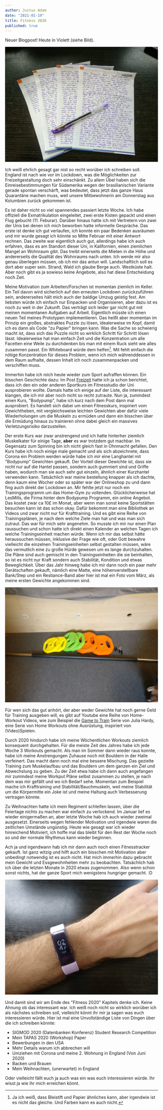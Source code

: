 ```yaml
---
author: Justus Adam
date: "2021-01-19"
title: Fitness 2020
published: true
---
```


Neuer Blogpost! Heute in Violett (siehe Bild).

![Der Blogpost in Original auf Papier](/images/england-blog/fitness-2020/source.jpg)

Ich weiß ehrlich gesagt gar nist so recht worüber ich schreiben soll. England
ist nach wie vor im Lockdown, was die Möglichkeiten zur Freizeitgestaltung doch
sehr einschänkt. Zu allem Übel haben sich die Einreisebestimmungen für
Südamerika wegen der brasilianischen Variante gerade spontan verschärft, was
bedeutet, dass jetzt das ganze Haus Quarantäne machen muss, weil unsere
Mitbewohnerin am Donnerstag aus Kolumbien zurück gekommen ist.

Es ist daher nicht so viel spannendes passiert letzte Woche. Ich habe offiziell
die Exmatrikulation eingeleitet, zwei erste Kisten gepackt und einen Flug
gebucht (11. Feburar). Darüber hinaus hatte ich mit Vertretern von zwei der Unis
bei denen ich mich beworben hatte informelle Gespräche. Das erste ist denke ich
gut verlaufen, ich konnte ein paar Bedenken ausräumen und mir wurde gesagt ich
könnte so Mitte Februar mit einer Antwort rechnen. Das zweite war eigentlich
auch gut, allerdings habe ich auch erfahren, dass es am Standort dieser Uni, in
Kalifornien, einen ziemlichen Mangel an Wohnraum gibt. Das treibt einerseits die
Mieten in die Höhe und andererseits die Qualität des Wohnraums nach unten. Ich
werde mir also genau überlegen müssen, ob ich mir das antun will. Landschaftlich
soll es dort aber super sein. Strand, Wald ich glaube Berge auch. Westküste
halt. Aber noch gibt es ja sowieso keine Angebote, also hat diese Entscheidung
noch Zeit.

Meine Motivation zum Arbeiten/Forschen ist momentan ziemlich im Keller. Ein Teil
davon wird sicherlich auf den erneuten Lockdown zurückzuführen sein,
andererseites hält mich auch der baldige Umzug geistig fest. Am liebsten würde
ich einfach nur Einpacken und Organisieren, aber dazu ist es noch zu weit in der
Zukunft. Das verträgt sich leider gar nicht gut mit meinen momentanen Aufgaben
auf Arbeit. Eigentlich müsste ich einen neuen Teil meines Prototypen
implementieren. Das heißt aber momentan im Prinzip ein großes, abstraktes Puzzle
zu lösen, idealerweise im Kopf, damit ich es dann als Code "zu Papier" bringen
kann. Was die Sache so schwierig macht ist, dass sich das Puzzle nicht so
wirklich Schritt für Schritt lösen lässt. Idealerweise hat man einfach Zeit und
die Konzentration um alle Facetten eine Weile zu durchdenken bis man mit einem
Ruck sieht wie alles zusammen passt. Ein Whiteboard würde dem helfen[^1]. Mit
fehlt einfach die nötige Konzentration für dieses Problem, wenn ich mich
währenddessen in dem Raum aufhalte, dessen Inhalt ich noch zusammenpacken und
verschiffen muss.

Immerhin habe ich mich heute wieder zum Sport aufraffen können. Ein bisschen
Geschichte dazu: Im Post [Freizeit](the-first-weeks/hobbies.html) hatte ich ja
schon berichtet, dass ich den ein oder anderen Sportkurs im Fitnesstudio der Uni
ausprobieren wollte. Damals hatte ich einige auf der Liste, die interessant
klangen, die ich mir aber noch nicht so recht zutraute. Nun ja, zumindest einen
Kurs, "Bodypump", habe ich kurz nach dem Post dann mal ausprobiert. Es handelt
sich dabei um einen Fitnesskurs, inspiriert vom Gewichtheben, mit
vergleichsweise leichten Gewichten aber dafür viele Wiederholungen um die
Muskeln zu ermüden und dann ein bisschen über die Ermüdung hinaus zu trainieren
ohne dabei gleich ein massives Verletzungsrisiko darzustellen.

Der erste Kurs war zwar anstrengend und ich hatte hinterher ziemlich Muskelkater
für einige Tage, **aber** es war trotzdem gut machbar. Im Gegensatz zum Spinning
bin ich nicht gleich fast in Ohnmacht gefallen. Den Kurs habe ich noch einige
male gemacht und als sich abzeichnete, dass Corona ein Problem werden würde habe
ich mir eine Langhantel mit "Bodypump" Gewichten gekauft. Der Vorteil dieser
Gewichte ist, dass sie nicht nur auf die Hantel passen, sondern auch gummiert
sind und Griffe haben, wodurch man sie auch sehr gut einzeln, ähnlich einer
Kurzhantel verwenden kann. Tatsächlich war meine bestellung knapper als ich
dachte, denn kaum eine Wocher oder so später war der Onlineshop zu und dann fing
auch direkt der Lockdown an. Mir fehlte jetzt nur noch ein Trainingsprogramm um
das Home-Gym zu vollenden. Glücklicherweise hat LesMills, die Firma hinter dem
Bodypump Programm, ein online Angebot. Das kostet zwar ca 10£ im Monat, aber
wenn man sonst keine Sportstätten besuchen kann ist das schon okay. Dafür
bekommt man eine Bibliothek an Videos und zwar nicht nur für Krafttraining. Und
es gibt eine Reihe von Trainingsplänen, je nach dem welche Ziele man hat und was
man sich zutraut. Das war für mich sehr angenehm. So musste ich mir nur einen
Plan raussuchen und schon hatte ich direkt einen Kalender an welchen Tagen ich
welche Trainingseinheit machen würde. Wenn ich mir das selbst hätte heraussuchen
müssen, inklusive der Frage wie oft, oder Gott bewahre vielleicht die einzelnen
Trainingseinheiten selbst gestalten müssen, wäre das vermutlich eine zu große
Hürde gewesen um es lange durchzuhalten. Die Pläne sind auch gemischt in den
Trainingseinheiten die sie beinhalten, so ist es nicht nur Kraft sondern auch
Stabilität, Kondition und etwas Beweglichkeit. Über das Jahr hinweg habe ich mir
dann noch ein paar mehr Gerätschaften gekauft, nämlich eine Matte, eine
höhenverstellbare Bank/Step und ein Restiance-Band aber hier ist mal ein Foto
vom März, als meine ersten Gewichte angekommen sind.

![Die Langhantel und Bodypump Plates](/images/england-blog/fitness-2020/weights.jpg)

Für wen sich das gut anhört, der aber weder Gewichte hat noch gerne Geld für
Training ausgeben will, es gibt auf Youtube eine Reihe von Home-Workout Videos,
wie zum Beispiel die [Game to
Train](https://www.youtube.com/playlist?list=PLf22mi-khMcowA9W-bbUAjVGEYOpNzQOn)
Serie von Julia Hardy, eine Serie von Home Workouts ohne Ausrüstung, inspiriert
von (Video)Spielen.

Durch 2020 hindurch habe ich meine Wöchentlichen Workouts ziemlich konsequent
durchgehalten. Für die meiste Zeit des Jahres habe ich jede Woche 3 Workouts
gemacht. Als man im Sommer dann wieder raus konnte, habe ich meine Anstrengungen
Zuhause noch mit Bouldern in der Halle verfeinert. Das macht dann noch mal eine
bessere Mischung. Das gezielte Training zum Muskelaufbau und das Bouldern um dem
ganzen ein Ziel und Abwechslung zu geben. Zu der Zeit etwa habe ich dann auch
angefangen mir zumindest meine Workput Pläne selbst zusammen zu stellen, je nach
dem was mir gefällt und wo ich Bedarf sehe. Momentan zum Beispiel mache ich
Krafttraining und Stabilität/Bauchmuskeln, weil meine Stabilität um die
Körpermitte ein Joke ist und meine Haltung auch Verbesserung vertragen könnte.

Zu Weihnachten hatte ich mein Regiment schleifen lassen, über die Feiertage
nichts zu machen war einfach zu verlockend. Im Januar lief es wieder
einigermaßen an, aber letzte Woche hab ich auch wieder zweimal ausgesetzt.
Einerseits wegen fehlender Motivation und irgendwie waren die zeitlichen
Umstände ungünstig. Heute wie gesagt war ich wieder hinreichend Motiviert, ich
hoffe mal das bleibt für den Rest der Woche noch so und der normale Rhythmus kann
wieder beginnen.

Ach ja und irgendwann hab ich mir dann auch noch einen Fitnesstracker
gekauft. Ist ganz witzig und hilft auch ein bisschen mit Motivation aber
unbedingt notwendig ist es auch nicht. Hat mich immerhin dazu gebracht mein
Gewicht und Essgewohnheiten mehr zu beobachten. Tatsächlich hab ich über die
letzten Monate in 2020 etwas zugenommen. Also wenn schon sonst nichts, hat der
ganze Sport mich wenigstens hungriger gemacht. :D

![Mein Fitbit](/images/england-blog/fitness-2020/fitbit.jpg)

Und damit sind wir am Ende des "Fitness 2020" Kapitels denke ich. Keine Ahnung
ob das interessant war. Ich weiß noch nicht so wirklich worüber ich als nächstes
schreiben soll, vielleicht könnt ihr mir ja sagen was euch interessieren würde.
Hier ist mal eine Unvollständige Liste von Dingen über die ich schreiben könnte:

- SIGMOD 2020 (Datenbanken Konferenz) Student Research Competition
- Mein TAPAS 2020 (Workshop) Paper
- Bewerbungen in den USA
- Mehr Details warum ich abbrechen will
- Umziehen mit Corona und meine 2. Wohnung in England (Von Juni 2020)
- Backen und Brauen
- Mein Weihnachten, (unerwartet) in England

Oder vielleicht fällt euch ja auch was ein was euch interessieren würde. Ihr
wisst ja wie ihr mich erreichen könnt.

[^1]: Ja ich weiß, dass Bleistift und Papier ähnliches kann, aber irgendwie ist
    es nicht das gleiche. Und Farben kann es auch nicht.
